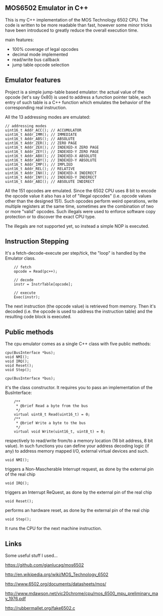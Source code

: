 ## MOS6502 Emulator in C++

This is my C++ implementation of the MOS Technology 6502 CPU. The code is written to be more readable than fast, however some minor tricks have been introduced to greatly reduce the overall execution time.

main features:

- 100% coverage of legal opcodes
- decimal mode implemented
- read/write bus callback
- jump table opcode selection


## Emulator features

Project is a simple jump-table based emulator: the actual value of the opcode (let's say 0x80) is used to address a function pointer table, each entry of such table is a C++ function which emulates the behavior of the corresponding real instruction.

All the 13 addressing modes are emulated:

```
// addressing modes
uint16_t Addr_ACC(); // ACCUMULATOR
uint16_t Addr_IMM(); // IMMEDIATE
uint16_t Addr_ABS(); // ABSOLUTE
uint16_t Addr_ZER(); // ZERO PAGE
uint16_t Addr_ZEX(); // INDEXED-X ZERO PAGE
uint16_t Addr_ZEY(); // INDEXED-Y ZERO PAGE
uint16_t Addr_ABX(); // INDEXED-X ABSOLUTE
uint16_t Addr_ABY(); // INDEXED-Y ABSOLUTE
uint16_t Addr_IMP(); // IMPLIED
uint16_t Addr_REL(); // RELATIVE
uint16_t Addr_INX(); // INDEXED-X INDIRECT
uint16_t Addr_INY(); // INDEXED-Y INDIRECT
uint16_t Addr_ABI(); // ABSOLUTE INDIRECT
```

All the 151 opcodes are emulated. Since the 6502 CPU uses 8 bit to encode the opcode value it also has a lot of "illegal opcodes" (i.e. opcode values other than the designed 151). Such opcodes perform weird operations, write multiple registers at the same time, sometimes are the combination of two or more "valid" opcodes. Such illegals were used to enforce software copy protection or to discover the exact CPU type.

The illegals are not supported yet, so instead a simple NOP is executed.

## Instruction Stepping

It's a fetch-decode-execute per step/tick, the "loop" is handled by the Emulator class.

```
	// fetch
	opcode = Read(pc++);

	// decode
	instr = InstrTable[opcode];

	// execute
	Exec(instr);
```

The next instruction (the opcode value) is retrieved from memory. Then it's decoded (i.e. the opcode is used to address the instruction table) and the resulting code block is executed.

## Public methods

The cpu emulator comes as a single C++ class with five public methods:

```
cpu(BusInterface *bus);
void NMI();
void IRQ();
void Reset();
void Step();
```

`cpu(BusInterface *bus);`

it's the class constructor. It requires you to pass an implementation of the BusInterface:

```
    /** 
     * @brief Read a byte from the bus
     */
    virtual uint8_t Read(uint16_t) = 0;
    /** 
     * @brief Write a byte to the bus
     */
    virtual void Write(uint16_t, uint8_t) = 0;
```

respectively to read/write from/to a memory location (16 bit address, 8 bit value). In such functions you can define your address decoding logic (if any) to address memory mapped I/O, external virtual devices and such.

```
void NMI();
```

triggers a Non-Mascherable Interrupt request, as done by the external pin of the real chip

```
void IRQ();
```

triggers an Interrupt ReQuest, as done by the external pin of the real chip

```
void Reset();
```

performs an hardware reset, as done by the external pin of the real chip

```
void Step();
```

It runs the CPU for the next machine instruction.

## Links

Some useful stuff I used...

https://github.com/gianlucag/mos6502

http://en.wikipedia.org/wiki/MOS_Technology_6502

http://www.6502.org/documents/datasheets/mos/

http://www.mdawson.net/vic20chrome/cpu/mos_6500_mpu_preliminary_may_1976.pdf

http://rubbermallet.org/fake6502.c

